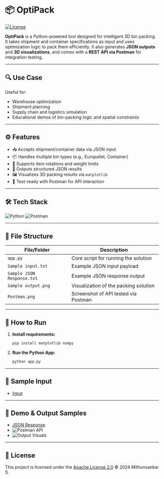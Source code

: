 # 📦 OptiPack

[![License](https://img.shields.io/badge/License-Apache_2.0-blue.svg)](https://opensource.org/licenses/Apache-2.0)

**OptiPack** is a Python-powered tool designed for intelligent 3D bin packing. It takes shipment and container specifications as input and uses optimization logic to pack them efficiently. It also generates **JSON outputs** and **3D visualizations**, and comes with a **REST API via Postman** for integration testing.

---

## 🔍 Use Case

Useful for:
- Warehouse optimization
- Shipment planning
- Supply chain and logistics simulation
- Educational demos of bin-packing logic and spatial constraints

---

## ⚙️ Features

- 📥 Accepts shipment/container data via JSON input
- 📦 Handles multiple bin types (e.g., Europallet, Container)
- 🔁 Supports item rotations and weight limits
- 🧠 Outputs structured JSON results
- 🖼️ Visualizes 3D packing results via `matplotlib`
- 🧪 Test-ready with Postman for API interaction

---

## 🛠️ Tech Stack

![Python](https://img.shields.io/badge/Python-3776AB?style=flat-square&logo=python&logoColor=white)
![Postman](https://img.shields.io/badge/Postman-FF6C37?style=flat&logo=postman&logoColor=white)

---

## 📁 File Structure

| File/Folder              | Description                            |
|--------------------------|----------------------------------------|
| `app.py`                 | Core script for running the solution   |
| `Sample input.txt`       | Example JSON input payload             |
| `Sample JSON Response.txt` | Example JSON response output          |
| `Sample output.png`      | Visualization of the packing solution  |
| `Postman.png`            | Screenshot of API tested via Postman   |

---

## 🚀 How to Run

1. **Install requirements:**
   ```bash
   pip install matplotlib numpy

2. **Run the Python App:**
   ```bash
   python app.py

---

## 🧪 Sample Input

- [Input](input.txt)

---

## 📂 Demo & Output Samples

- [JSON Response](JSONResponse.txt)
- ![Postman API](Postman.png)
- ![Output Visuals](output.png)

---

## 📖 License

This project is licensed under the [Apache License 2.0](LICENSE) © 2024 Mithunsankar S.
